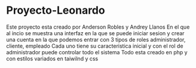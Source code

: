 # Proyecto-Leonardo
Este proyecto esta creado por Anderson Robles y Andrey Llanos 
En el que al incio se muestra una interfaz en la que se puede iniciar sesion y crear una cuenta en la que podemos entrar con 3 tipos de roles administrador, cliente, empleado
Cada uno tiene su caracteristica inicial y con el rol de administrador puede controlar todo el sistema 
Todo esta creado en php y con estilos variados en taiwilnd y css
